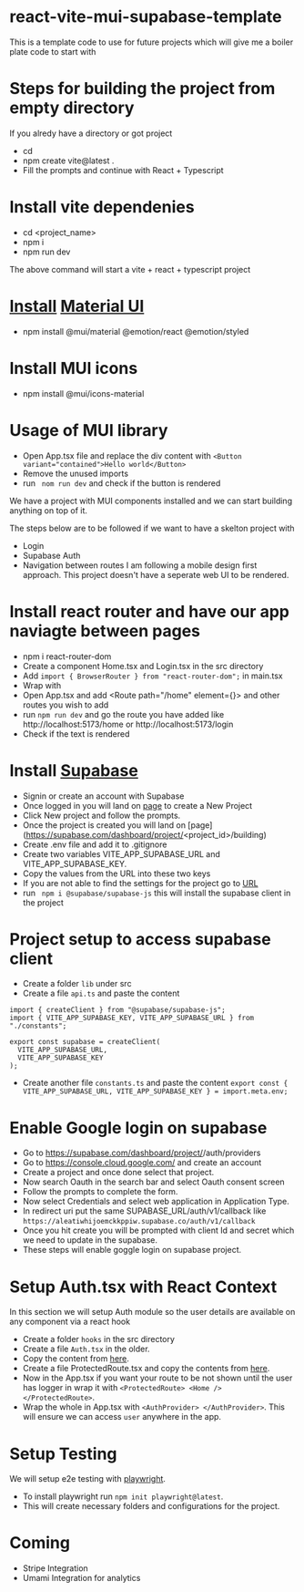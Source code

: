 # react-vite-mui-supabase-template
This is a  template code to use for future projects which will give me a boiler plate code to start with

# Steps for building the project from empty directory 

If you alredy have a directory or got project
- cd <folder>
- npm create vite@latest .
- Fill the prompts and continue with React + Typescript

# Install vite dependenies 
- cd <project_name>
- npm i
- npm run dev

The above command will start a vite + react + typescript project

# [Install](https://mui.com/material-ui/getting-started/installation/) [Material UI](https://mui.com/material-ui/getting-started/)
- npm install @mui/material @emotion/react @emotion/styled

# Install MUI icons 
- npm install @mui/icons-material


# Usage of MUI library 
- Open App.tsx file and replace the div content with  `<Button variant="contained">Hello world</Button>`
- Remove the unused imports
- run ` nom run dev` and check if the button is rendered 

We have a project with MUI components installed and we can start building anything on top of it. 

The steps below are to be followed if we want to have a skelton project with 
- Login 
- Supabase Auth
- Navigation between routes 
I am following a mobile design first approach. This project doesn't have a seperate web UI to be rendered. 


# Install react router and have our app naviagte between pages

- npm i react-router-dom
- Create a component Home.tsx and Login.tsx in the src directory
- Add `import { BrowserRouter } from "react-router-dom";` in main.tsx
- Wrap <App/> with <BrowserRouter>
- Open App.tsx and add <Routes> <Route path="/home" element={<Home/>}> </Route></Routes> and other routes you wish to add
- run `npm run dev` and go the route you have added like http://localhost:5173/home or http://localhost:5173/login
- Check if the text is rendered

# Install [Supabase](https://supabase.com/) 
- Signin or create an account with Supabase
- Once logged in you will land on [page](https://supabase.com/dashboard/projects) to create a New Project 
- Click New project and follow the prompts.
- Once the project is created you will land on [page] (https://supabase.com/dashboard/project/<project_id>/building)
- Create .env file and add it to .gitignore
- Create two variables VITE_APP_SUPABASE_URL and VITE_APP_SUPABASE_KEY. 
- Copy the values from the URL into these two keys
- If you are not able to find the settings for the project go to [URL](https://supabase.com/dashboard/project/<project_id>/settings/api)
- run ` npm i @supabase/supabase-js` this will install the supabase client in the project

# Project setup to access supabase client
- Create a folder `lib` under src 
- Create a file `api.ts` and paste the content 
```
import { createClient } from "@supabase/supabase-js";
import { VITE_APP_SUPABASE_KEY, VITE_APP_SUPABASE_URL } from "./constants";

export const supabase = createClient(
  VITE_APP_SUPABASE_URL,
  VITE_APP_SUPABASE_KEY
); 
```
- Create another file `constants.ts` and paste the content ```export const { VITE_APP_SUPABASE_URL, VITE_APP_SUPABASE_KEY } = import.meta.env;```

# Enable Google login on supabase
- Go to https://supabase.com/dashboard/project/<pid>/auth/providers
- Go to https://console.cloud.google.com/ and create an account
- Create a project and once done select that project.
- Now search Oauth in the search bar and select Oauth consent screen
- Follow the prompts to complete the form.
- Now select Credentials and select web application in Application Type.
- In redirect uri put the same SUPABASE_URL/auth/v1/callback like `https://aleatiwhijoemckkppiw.supabase.co/auth/v1/callback`
- Once you hit create you will be prompted with client Id and secret which we need to update in the supabase. 
- These steps will enable goggle login on supabase project. 

# Setup Auth.tsx with React Context

In this section we will setup Auth module so the user details are available on any component via a react hook

- Create a folder `hooks` in the src directory 
- Create a file `Auth.tsx` in the older. 
- Copy the content from [here](https://github.com/akshaymattoo/react-vite-mui-supabase-template/blob/main/src/hooks/Auth.tsx).
- Create a file ProtectedRoute.tsx and copy the contents from [here](https://github.com/akshaymattoo/react-vite-mui-supabase-template/blob/main/src/ProtectedRoute.tsx).
- Now in the App.tsx if you want your route to be not shown until the user has logger in wrap it with `<ProtectedRoute> <Home /> </ProtectedRoute>`. 
- Wrap the whole in App.tsx with  `<AuthProvider> </AuthProvider>`. This will ensure we can access `user` anywhere in the app. 


# Setup Testing 
We will setup e2e testing with [playwright](https://playwright.dev/). 
- To install playwright run `npm init playwright@latest`.
- This will create necessary folders and configurations for the project.

# Coming 
- Stripe Integration
- Umami Integration for analytics